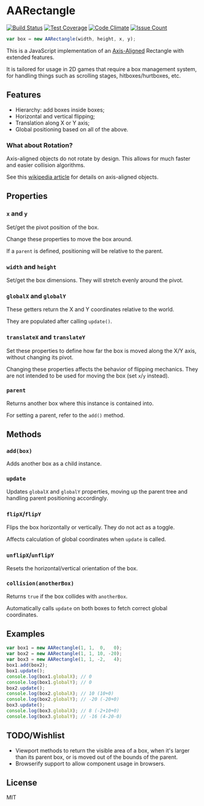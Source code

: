 # AARectangle

[![Build Status](https://semaphoreci.com/api/v1/pauloddr/aa-rectangle-javascript/branches/master/shields_badge.svg)](https://semaphoreci.com/pauloddr/aa-rectangle-javascript)
[![Test Coverage](https://lima.codeclimate.com/github/pauloddr/aa-rectangle-javascript/badges/coverage.svg)](https://lima.codeclimate.com/github/pauloddr/aa-rectangle-javascript/coverage)
[![Code Climate](https://lima.codeclimate.com/github/pauloddr/aa-rectangle-javascript/badges/gpa.svg)](https://lima.codeclimate.com/github/pauloddr/aa-rectangle-javascript)
[![Issue Count](https://lima.codeclimate.com/github/pauloddr/aa-rectangle-javascript/badges/issue_count.svg)](https://lima.codeclimate.com/github/pauloddr/aa-rectangle-javascript)

```javascript
var box = new AARectangle(width, height, x, y);
```

This is a JavaScript implementation of an [Axis-Aligned](https://en.wikipedia.org/wiki/Axis-aligned_object) Rectangle with extended features.

It is tailored for usage in 2D games that require a box management system, for handling things such as scrolling stages, hitboxes/hurtboxes, etc.

## Features

* Hierarchy: add boxes inside boxes;
* Horizontal and vertical flipping;
* Translation along X or Y axis;
* Global positioning based on all of the above.

### What about Rotation?

Axis-aligned objects do not rotate by design. This allows for much faster and easier collision algorithms.

See this [wikipedia article](https://en.wikipedia.org/wiki/Axis-aligned_object) for details on axis-aligned objects.

## Properties

### `x` and `y`

Set/get the pivot position of the box.

Change these properties to move the box around.

If a `parent` is defined, positioning will be relative to the parent.

### `width` and `height`

Set/get the box dimensions. They will stretch evenly around the pivot.

### `globalX` and `globalY`

These getters return the X and Y coordinates relative to the world.

They are populated after calling `update()`.

### `translateX` and `translateY`

Set these properties to define how far the box is moved along the X/Y axis, without changing its pivot.

Changing these properties affects the behavior of flipping mechanics. They are not intended to be used for moving the box (set `x`/`y` instead).

### `parent`

Returns another box where this instance is contained into.

For setting a parent, refer to the `add()` method.

## Methods

### `add(box)`

Adds another box as a child instance.

### `update`

Updates `globalX` and `globalY` properties, moving up the parent tree and handling parent positioning accordingly.

### `flipX`/`flipY`

Flips the box horizontally or vertically. They do not act as a toggle.

Affects calculation of global coordinates when `update` is called.

### `unflipX`/`unflipY`

Resets the horizontal/vertical orientation of the box.

### `collision(anotherBox)`

Returns `true` if the box collides with `anotherBox`.

Automatically calls `update` on both boxes to fetch correct global coordinates.

## Examples

```javascript
var box1 = new AARectangle(1, 1,  0,   0);
var box2 = new AARectangle(1, 1, 10, -20);
var box3 = new AARectangle(1, 1, -2,   4);
box1.add(box2);
box1.update();
console.log(box1.globalX); // 0
console.log(box1.globalY); // 0
box2.update();
console.log(box2.globalX); // 10 (10+0)
console.log(box2.globalY); // -20 (-20+0)
box3.update();
console.log(box3.globalX); // 8 (-2+10+0)
console.log(box3.globalY); // -16 (4-20-0)
```

## TODO/Wishlist

* Viewport methods to return the visible area of a box, when it's larger than its parent box, or is moved out of the bounds of the parent.
* Browserify support to allow component usage in browsers.

## License

MIT
